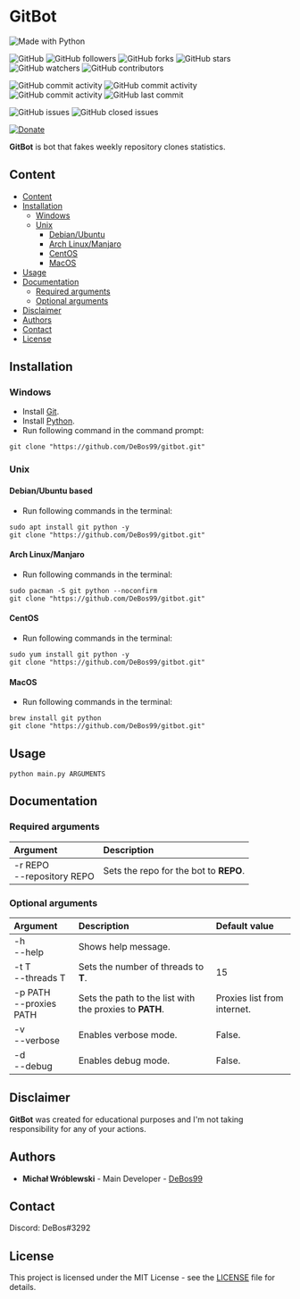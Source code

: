 # GitBot

![Made with Python](https://img.shields.io/badge/made%20with-python-0.svg?color=cc2020&labelColor=ff3030&logo=python&logoColor=white&style=for-the-badge)

![GitHub](https://img.shields.io/github/license/DeBos99/gitbot.svg?color=2020cc&labelColor=5050ff&style=for-the-badge)
![GitHub followers](https://img.shields.io/github/followers/DeBos99.svg?color=2020cc&labelColor=5050ff&style=for-the-badge)
![GitHub forks](https://img.shields.io/github/forks/DeBos99/gitbot.svg?color=2020cc&labelColor=5050ff&style=for-the-badge)
![GitHub stars](https://img.shields.io/github/stars/DeBos99/gitbot.svg?color=2020cc&labelColor=5050ff&style=for-the-badge)
![GitHub watchers](https://img.shields.io/github/watchers/DeBos99/gitbot.svg?color=2020cc&labelColor=5050ff&style=for-the-badge)
![GitHub contributors](https://img.shields.io/github/contributors/DeBos99/gitbot.svg?color=2020cc&labelColor=5050ff&style=for-the-badge)

![GitHub commit activity](https://img.shields.io/github/commit-activity/w/DeBos99/gitbot.svg?color=ffaa00&labelColor=ffaa30&style=for-the-badge)
![GitHub commit activity](https://img.shields.io/github/commit-activity/m/DeBos99/gitbot.svg?color=ffaa00&labelColor=ffaa30&style=for-the-badge)
![GitHub commit activity](https://img.shields.io/github/commit-activity/y/DeBos99/gitbot.svg?color=ffaa00&labelColor=ffaa30&style=for-the-badge)
![GitHub last commit](https://img.shields.io/github/last-commit/DeBos99/gitbot.svg?color=ffaa00&labelColor=ffaa30&style=for-the-badge)

![GitHub issues](https://img.shields.io/github/issues-raw/DeBos99/gitbot.svg?color=cc2020&labelColor=ff3030&style=for-the-badge)
![GitHub closed issues](https://img.shields.io/github/issues-closed-raw/DeBos99/gitbot.svg?color=10aa10&labelColor=30ff30&style=for-the-badge)

[![Donate](https://www.paypalobjects.com/en_US/i/btn/btn_donateCC_LG.gif)](https://www.paypal.com/cgi-bin/webscr?cmd=_s-xclick&hosted_button_id=NH8JV53DSVDMY)

**GitBot** is bot that fakes weekly repository clones statistics.

## Content

- [Content](#content)
- [Installation](#installation)
  - [Windows](#windows)
  - [Unix](#unix)
    - [Debian/Ubuntu](#apt)
    - [Arch Linux/Manjaro](#pacman)
    - [CentOS](#yum)
    - [MacOS](#homebrew)
- [Usage](#usage)
- [Documentation](#documentation)
  - [Required arguments](#required-arguments)
  - [Optional arguments](#optional-arguments)
- [Disclaimer](#disclaimer)
- [Authors](#authors)
- [Contact](#contact)
- [License](#license)

## Installation

### Windows

* Install [Git](https://git-scm.com/download/win).
* Install [Python](https://www.python.org/downloads/).
* Run following command in the command prompt:
```
git clone "https://github.com/DeBos99/gitbot.git"
```

### Unix

#### <a name="APT">Debian/Ubuntu based

* Run following commands in the terminal:
```
sudo apt install git python -y
git clone "https://github.com/DeBos99/gitbot.git"
```

#### <a name="Pacman">Arch Linux/Manjaro

* Run following commands in the terminal:
```
sudo pacman -S git python --noconfirm
git clone "https://github.com/DeBos99/gitbot.git"
```

#### <a name="YUM">CentOS

* Run following commands in the terminal:
```
sudo yum install git python -y
git clone "https://github.com/DeBos99/gitbot.git"
```

#### <a name="Homebrew">MacOS

* Run following commands in the terminal:
```
brew install git python
git clone "https://github.com/DeBos99/gitbot.git"
```

## Usage

`python main.py ARGUMENTS`

## Documentation

### Required arguments

| Argument                     | Description                            |
| :--------------------------- | :------------------------------------- |
| -r REPO<br>--repository REPO | Sets the repo for the bot to **REPO**. |

### Optional arguments

| Argument                  | Description                                             | Default value               |
| :------------------------ | :------------------------------------------------------ | :-------------------------- |
| -h<br>--help              | Shows help message.                                     |                             |
| -t T<br>--threads T       | Sets the number of threads to **T**.                    | 15                          |
| -p PATH<br>--proxies PATH | Sets the path to the list with the proxies to **PATH**. | Proxies list from internet. |
| -v<br>--verbose           | Enables verbose mode.                                   | False.                      |
| -d<br>--debug             | Enables debug mode.                                     | False.                      |

## Disclaimer

**GitBot** was created for educational purposes and I'm not taking responsibility for any of your actions.

## Authors

* **Michał Wróblewski** - Main Developer - [DeBos99](https://github.com/DeBos99)

## Contact

Discord: DeBos#3292

## License

This project is licensed under the MIT License - see the [LICENSE](LICENSE) file for details.
